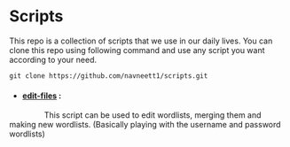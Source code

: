 # Scripts

This repo is a collection of scripts that we use in our daily lives.
You can clone this repo using following command and use any script you want according to your need.

```
git clone https://github.com/navneett1/scripts.git
```

- #### [edit-files](https://github.com/navneett1/scripts/tree/main/edit-files) : 
&nbsp; &nbsp; &nbsp; &nbsp; &nbsp; &nbsp; &nbsp; &nbsp; This script can be used to edit wordlists, merging them and making new wordlists. (Basically playing with the username and password wordlists)
